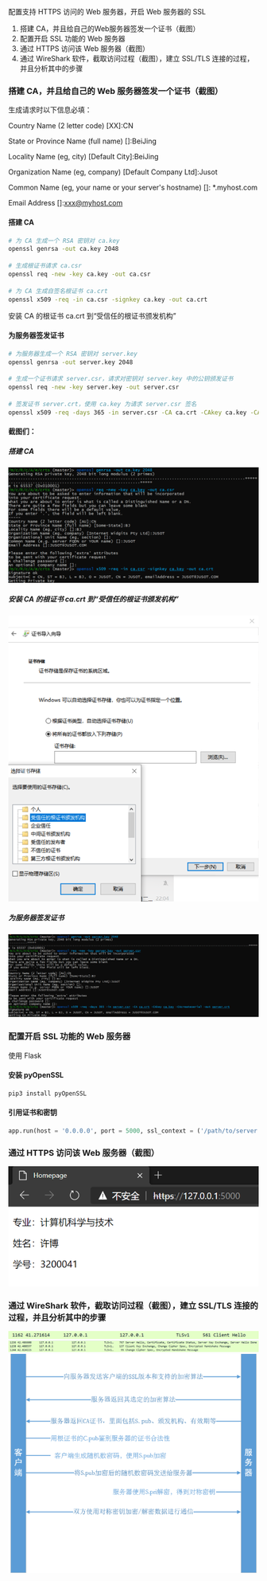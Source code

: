 配置支持 HTTPS 访问的 Web 服务器，开启 Web 服务器的 SSL
1. 搭建 CA，并且给自己的Web服务器签发一个证书（截图）
1. 配置开启 SSL 功能的 Web 服务器
1. 通过 HTTPS 访问该 Web 服务器（截图）
1. 通过 WireShark 软件，截取访问过程（截图），建立 SSL/TLS 连接的过程，并且分析其中的步骤

### 搭建 CA，并且给自己的 Web 服务器签发一个证书（截图）

生成请求时以下信息必填：

Country Name (2 letter code) [XX]:CN

State or Province Name (full name) []:BeiJing

Locality Name (eg, city) [Default City]:BeiJing

Organization Name (eg, company) [Default Company Ltd]:Jusot

Common Name (eg, your name or your server's hostname) []: *.myhost.com

Email Address []:xxx@myhost.com

#### 搭建 CA

```bash
# 为 CA 生成一个 RSA 密钥对 ca.key
openssl genrsa -out ca.key 2048

# 生成根证书请求 ca.csr
openssl req -new -key ca.key -out ca.csr

# 为 CA 生成自签名根证书 ca.crt
openssl x509 -req -in ca.csr -signkey ca.key -out ca.crt
```

安装 CA 的根证书 ca.crt 到“受信任的根证书颁发机构”

#### 为服务器签发证书
```bash
# 为服务器生成一个 RSA 密钥对 server.key
openssl genrsa -out server.key 2048

# 生成一个证书请求 server.csr，请求对密钥对 server.key 中的公钥颁发证书
openssl req -new -key server.key -out server.csr

# 签发证书 server.crt，使用 ca.key 为请求 server.csr 签名
openssl x509 -req -days 365 -in server.csr -CA ca.crt -CAkey ca.key -CAcreateserial -out server.crt
```

#### 截图们：

##### 搭建 CA

![](./screenshots/1.jpg)

##### 安装 CA 的根证书 ca.crt 到“受信任的根证书颁发机构”

![](./screenshots/2.jpg)

##### 为服务器签发证书

![](./screenshots/3.jpg)

### 配置开启 SSL 功能的 Web 服务器

使用 Flask

#### 安装 pyOpenSSL

```bash
pip3 install pyOpenSSL
```

#### 引用证书和密钥

```python
app.run(host = '0.0.0.0', port = 5000, ssl_context = ('/path/to/server.crt', '/path/to/server.key'))
```

### 通过 HTTPS 访问该 Web 服务器（截图）

![](./screenshots/4.jpg)

### 通过 WireShark 软件，截取访问过程（截图），建立 SSL/TLS 连接的过程，并且分析其中的步骤

![](./screenshots/5.jpg)
![](./screenshots/6.jpg)
![](./screenshots/7.jpg)
